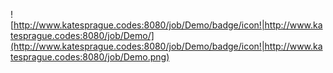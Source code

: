 
![http://www.katesprague.codes:8080/job/Demo/badge/icon!|http://www.katesprague.codes:8080/job/Demo/](http://www.katesprague.codes:8080/job/Demo/badge/icon!|http://www.katesprague.codes:8080/job/Demo.png)
